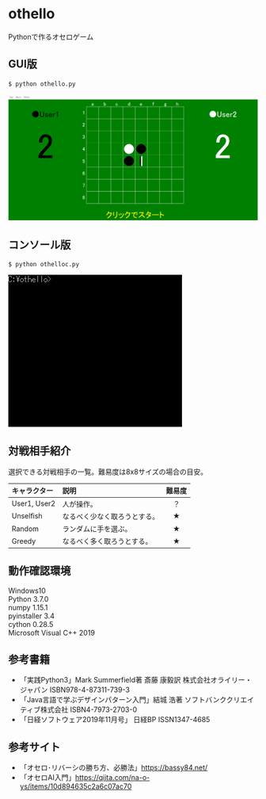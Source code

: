 # othello
Pythonで作るオセロゲーム

## GUI版
```
$ python othello.py
```
![gui](https://github.com/y-tetsu/othello/blob/master/image/gui.gif?raw=true)

## コンソール版
```
$ python othelloc.py
```
![console](https://github.com/y-tetsu/othello/blob/master/image/console.gif?raw=true)

## 対戦相手紹介
選択できる対戦相手の一覧。難易度は8x8サイズの場合の目安。

 | キャラクター | 説明 | 難易度 |
 |:---|:---|:---:|
 |User1, User2 |人が操作。 | ？ |
 |Unselfish |なるべく少なく取ろうとする。 | ★ |
 |Random |ランダムに手を選ぶ。 | ★ |
 |Greedy |なるべく多く取ろうとする。 | ★ |

## 動作確認環境
Windows10<br>
Python 3.7.0<br>
numpy 1.15.1<br>
pyinstaller 3.4<br>
cython 0.28.5<br>
Microsoft Visual C++ 2019<br>

## 参考書籍
- 「実践Python3」Mark Summerfield著 斎藤 康毅訳 株式会社オライリー・ジャパン ISBN978-4-87311-739-3
- 「Java言語で学ぶデザインパターン入門」結城 浩著 ソフトバンククリエイティブ株式会社 ISBN4-7973-2703-0
- 「日経ソフトウェア2019年11月号」 日経BP ISSN1347-4685

## 参考サイト
- 「オセロ･リバーシの勝ち方、必勝法」https://bassy84.net/
- 「オセロAI入門」https://qiita.com/na-o-ys/items/10d894635c2a6c07ac70
